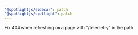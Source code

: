 ```yaml
---
"@spotlightjs/sidecar": patch
"@spotlightjs/spotlight": patch
---
```


Fix 404 when refreshing on a page with "/telemetry" in the path

